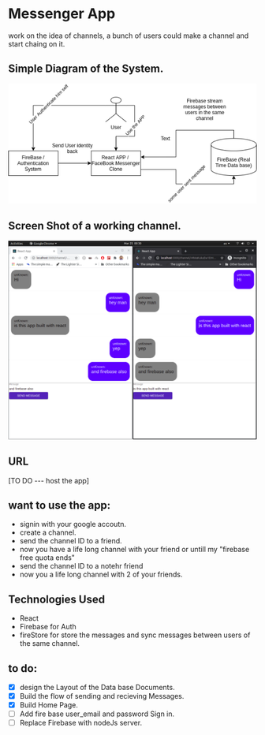 # Messenger App
work on the idea of channels, a bunch of users could make a channel and start chaing on it.

## Simple Diagram of the System.
![Architecture_Diagram](https://github.com/Ahmed-Araby/Messenger-App/blob/master/facebook_messenger_clone.png)

## Screen Shot of a working channel.
![Channel](https://github.com/Ahmed-Araby/Messenger-App/blob/master/channel.png)

## URL
[TO DO --- host the app] 

## want to use the app:
* signin with your google accoutn.
* create a channel.
* send the channel ID to a friend.
* now you have a life long channel with your friend or untill my "firebase free quota ends"
* send the channel ID to a notehr friend
* now you a life long channel with 2 of your friends.

## Technologies Used
* React
* Firebase for Auth 
* fireStore for store the messages and sync messages between users of the same channel.


## to do:
- [X] design the Layout of the Data base Documents.
- [X] Build the flow of sending and recieving Messages.
- [X] Build Home Page.
- [ ] Add fire base user_email and password Sign in.
- [ ] Replace Firebase with nodeJs server.
